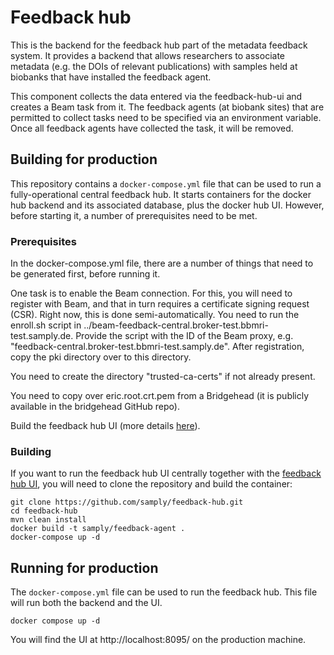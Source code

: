 # Feedback hub
This is the backend for the feedback hub part of the metadata feedback system. It
provides a backend that allows researchers to associate metadata (e.g. the DOIs of relevant publications) with
samples held at biobanks that have installed the feedback agent.

This component collects the data entered via the feedback-hub-ui and creates a Beam task from
it. The feedback agents (at biobank sites) that are permitted to collect tasks need
to be specified via an environment variable. Once all feedback agents have collected the
task, it will be removed.

## Building for production
This repository contains a ```docker-compose.yml``` file that can be used to run a fully-operational central feedback hub. It starts containers for the docker hub backend and its associated database, plus the docker hub UI. However, before starting it, a number of prerequisites need to be met.

### Prerequisites

In the docker-compose.yml file, there are a number of things that need to be generated first, before running it.

One task is to enable the Beam connection. For this, you will need to register with Beam, and that in turn requires a certificate signing request (CSR). Right now, this is done semi-automatically. You need to run the enroll.sh script in ../beam-feedback-central.broker-test.bbmri-test.samply.de. Provide the script with the ID of the Beam proxy, e.g. "feedback-central.broker-test.bbmri-test.samply.de". After registration, copy the pki directory over to this directory.

You need to create the directory "trusted-ca-certs" if not already present.

You need to copy over eric.root.crt.pem from a Bridgehead (it is publicly available in the bridgehead GitHub repo).

Build the feedback hub UI (more details [here](https://github.com/samply/feedback-hub-ui)).

### Building
If you want to run the feedback hub UI centrally together with the [feedback hub UI](https://github.com/samply/feedback-hub-ui),
you will need to clone the repository and build the container:
``` code
git clone https://github.com/samply/feedback-hub.git
cd feedback-hub
mvn clean install
docker build -t samply/feedback-agent .
docker-compose up -d
```

## Running for production
The ```docker-compose.yml``` file can be used to run the feedback hub. This file will run both the backend and the UI.
``` code
docker compose up -d
```

You will find the UI at http://localhost:8095/ on the production machine.

